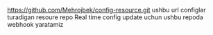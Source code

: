 https://github.com/Mehrojbek/config-resource.git
ushbu url configlar turadigan resoure repo
Real time config update uchun ushbu repoda webhook yaratamiz